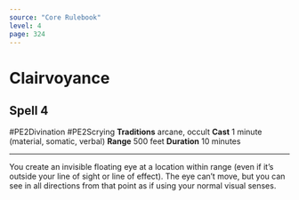 ```yaml
---
source: "Core Rulebook"
level: 4
page: 324
---
```


# Clairvoyance
## Spell 4
#PE2Divination #PE2Scrying 
**Traditions** arcane, occult
**Cast** 1 minute (material, somatic, verbal)
**Range** 500 feet
**Duration** 10 minutes

-----
You create an invisible floating eye at a location within range (even if it’s outside your line of sight or line of effect). The eye can’t move, but you can see in all directions from that point as if using your normal visual senses.